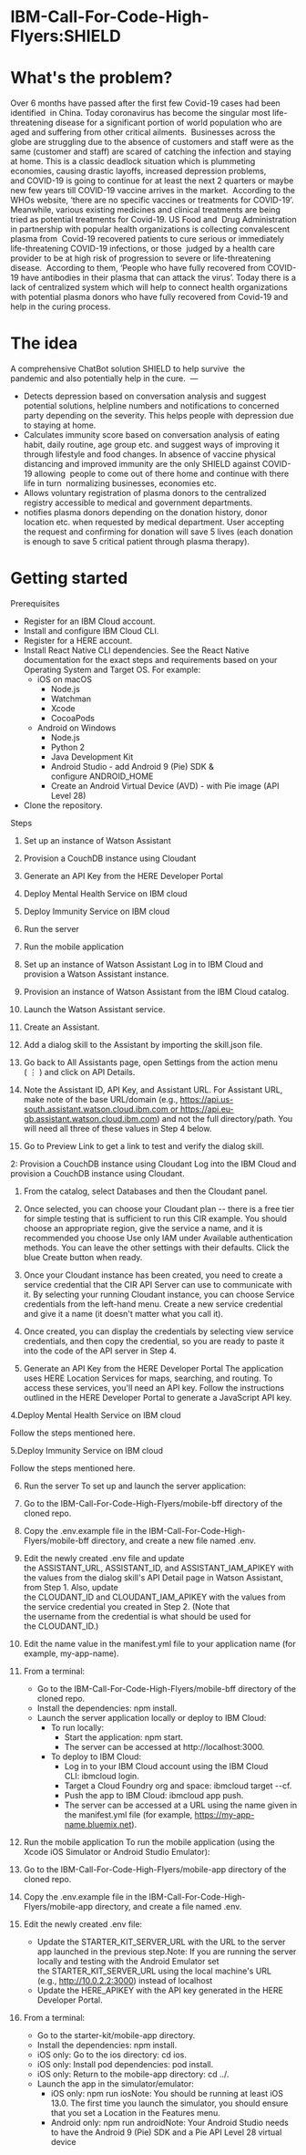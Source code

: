 # IBM-Call-For-Code-High-Flyers:SHIELD

# What's the problem?
Over 6 months have passed after the first few Covid-19 cases had been identified  in China. Today coronavirus has become the singular most life-threatening disease for a significant portion of world population who are aged and suffering from other critical ailments. 
Businesses across the globe are struggling due to the absence of customers and staff were as the same (customer and staff) are scared of catching the infection and staying at home. This is a classic deadlock situation which is plummeting economies, causing drastic layoffs, increased depression problems, and COVID-19 is going to continue for at least the next 2 quarters or maybe new few years till COVID-19 vaccine arrives in the market.  
According to the WHOs website, ‘there are no specific vaccines or treatments for COVID-19’. Meanwhile, various existing medicines and clinical treatments are being tried as potential treatments for Covid-19. US Food and  
Drug Administration in partnership with popular health organizations is collecting convalescent plasma from  
Covid-19 recovered patients to cure serious or immediately life-threatening COVID-19 infections, or those  
judged by a health care provider to be at high risk of progression to severe or life-threatening disease.  
According to them, ‘People who have fully recovered from COVID-19 have antibodies in their plasma that can attack the virus’. Today there is a lack of centralized system which will help to connect health organizations with potential plasma donors who have fully recovered from Covid-19 and help in the curing process. 

# The idea
A comprehensive ChatBot solution SHIELD to help survive  the pandemic and also potentially help in the cure.  — 
* Detects depression based on conversation analysis and suggest potential solutions, helpline numbers and notifications to concerned party depending on the severity. This helps people with depression due to staying at home. 
* Calculates immunity score based on conversation analysis of eating habit, daily routine, age group etc. and suggest ways of improving it through lifestyle and food changes. In absence of vaccine physical distancing and improved immunity are the only SHIELD against COVID-19 allowing  people to come out of there home and continue with there life in turn  normalizing businesses, economies etc. 
* Allows voluntary registration of plasma donors to the centralized registry accessible to medical and government departments. 
* notifies plasma donors depending on the donation history, donor location etc. when requested by medical department. User accepting the request and confirming for donation will save 5 lives (each donation is enough to save 5 critical patient through plasma therapy). 

# Getting started

Prerequisites
* Register for an IBM Cloud account.
* Install and configure IBM Cloud CLI.
* Register for a HERE account.
* Install React Native CLI dependencies. See the React Native documentation for the exact steps and requirements based on your Operating System and Target OS. For example:
    * iOS on macOS
        * Node.js
        * Watchman
        * Xcode
        * CocoaPods
    * Android on Windows
        * Node.js
        * Python 2
        * Java Development Kit
        * Android Studio - add Android 9 (Pie) SDK & configure ANDROID_HOME
        * Create an Android Virtual Device (AVD) - with Pie image (API Level 28)
* Clone the repository.

Steps
1. Set up an instance of Watson Assistant
2. Provision a CouchDB instance using Cloudant
3. Generate an API Key from the HERE Developer Portal
4. Deploy Mental Health Service on IBM cloud
5. Deploy Immunity Service on IBM cloud
6. Run the server
7. Run the mobile application

1. Set up an instance of Watson Assistant
Log in to IBM Cloud and provision a Watson Assistant instance.
1. Provision an instance of Watson Assistant from the IBM Cloud catalog. 
2. Launch the Watson Assistant service. 
3. Create an Assistant. 
4. Add a dialog skill to the Assistant by importing the skill.json file. 
5. Go back to All Assistants page, open Settings from the action menu ( ⋮ ) and click on API Details. 
6. Note the Assistant ID, API Key, and Assistant URL. For Assistant URL, make note of the base URL/domain (e.g., https://api.us-south.assistant.watson.cloud.ibm.com or https://api.eu-gb.assistant.watson.cloud.ibm.com) and not the full directory/path. You will need all three of these values in Step 4 below. 
7. Go to Preview Link to get a link to test and verify the dialog skill. 

2: Provision a CouchDB instance using Cloudant
Log into the IBM Cloud and provision a CouchDB instance using Cloudant.
1. From the catalog, select Databases and then the Cloudant panel.
2. Once selected, you can choose your Cloudant plan -- there is a free tier for simple testing that is sufficient to run this CIR example. You should choose an appropriate region, give the service a name, and it is recommended you choose Use only IAM under Available authentication methods. You can leave the other settings with their defaults. Click the blue Create button when ready.
3. Once your Cloudant instance has been created, you need to create a service credential that the CIR API Server can use to communicate with it. By selecting your running Cloudant instance, you can choose Service credentials from the left-hand menu. Create a new service credential and give it a name (it doesn't matter what you call it).
4. Once created, you can display the credentials by selecting view service credentials, and then copy the credential, so you are ready to paste it into the code of the API server in Step 4.

3. Generate an API Key from the HERE Developer Portal
The application uses HERE Location Services for maps, searching, and routing.
To access these services, you'll need an API key. Follow the instructions outlined in the HERE Developer Portal to generate a JavaScript API key.

4.Deploy Mental Health Service on IBM cloud

Follow the steps mentioned here.

5.Deploy Immunity Service on IBM cloud 

Follow the steps mentioned here.

6. Run the server
To set up and launch the server application:
1. Go to the IBM-Call-For-Code-High-Flyers/mobile-bff directory of the cloned repo.
2. Copy the .env.example file in the IBM-Call-For-Code-High-Flyers/mobile-bff directory, and create a new file named .env.
3. Edit the newly created .env file and update the ASSISTANT_URL, ASSISTANT_ID, and ASSISTANT_IAM_APIKEY with the values from the dialog skill's API Detail page in Watson Assistant, from Step 1. Also, update the CLOUDANT_ID and CLOUDANT_IAM_APIKEY with the values from the service credential you created in Step 2. (Note that the username from the credential is what should be used for the CLOUDANT_ID.)
4. Edit the name value in the manifest.yml file to your application name (for example, my-app-name).
5. From a terminal:
    * Go to the IBM-Call-For-Code-High-Flyers/mobile-bff directory of the cloned repo.
    * Install the dependencies: npm install.
    * Launch the server application locally or deploy to IBM Cloud:
        * To run locally:
            * Start the application: npm start.
            * The server can be accessed at http://localhost:3000.
        * To deploy to IBM Cloud:
            * Log in to your IBM Cloud account using the IBM Cloud CLI: ibmcloud login.
            * Target a Cloud Foundry org and space: ibmcloud target --cf.
            * Push the app to IBM Cloud: ibmcloud app push.
            * The server can be accessed at a URL using the name given in the manifest.yml file (for example, https://my-app-name.bluemix.net).

7. Run the mobile application
To run the mobile application (using the Xcode iOS Simulator or Android Studio Emulator):
1. Go to the IBM-Call-For-Code-High-Flyers/mobile-app directory of the cloned repo.
2. Copy the .env.example file in the IBM-Call-For-Code-High-Flyers/mobile-app directory, and create a file named .env.
3. Edit the newly created .env file:
    * Update the STARTER_KIT_SERVER_URL with the URL to the server app launched in the previous step.Note: If you are running the server locally and testing with the Android Emulator set the STARTER_KIT_SERVER_URL using the local machine's URL (e.g., http://10.0.2.2:3000) instead of localhost  
    * Update the HERE_APIKEY with the API key generated in the HERE Developer Portal.
4. From a terminal:
    * Go to the starter-kit/mobile-app directory.
    * Install the dependencies: npm install.
    * iOS only: Go to the ios directory: cd ios.
    * iOS only: Install pod dependencies: pod install.
    * iOS only: Return to the mobile-app directory: cd ../.
    * Launch the app in the simulator/emulator:
        * iOS only: npm run iosNote: You should be running at least iOS 13.0. The first time you launch the simulator, you should ensure that you set a Location in the Features menu.  
        * Android only: npm run androidNote: Your Android Studio needs to have the Android 9 (Pie) SDK and a Pie API Level 28 virtual device
